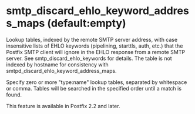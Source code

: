 # smtp_discard_ehlo_keyword_address_maps (default:empty) 

 Lookup tables, indexed by the remote SMTP server address, with
case insensitive lists of EHLO keywords (pipelining, starttls, auth,
etc.) that the Postfix SMTP client will ignore in the EHLO response from a
remote SMTP server. See smtp_discard_ehlo_keywords for details. The
table is not indexed by hostname for consistency with
smtpd_discard_ehlo_keyword_address_maps. 


Specify zero or more "type:name" lookup tables, separated by
whitespace or comma. Tables will be searched in the specified order
until a match is found.


 This feature is available in Postfix 2.2 and later. 


